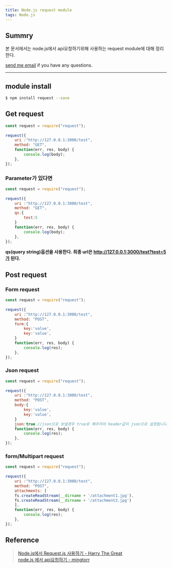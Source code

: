 ```yaml
---
title: Node.js request module
tags: Node.js
---
```


## Summry

본 문서에서는 node.js에서 api요청하기위해 사용하는 request module에 대해 정리한다.  

[send me email](mailto:jewel7492@gmail.com) if you have any questions.

<!--more-->

---

## module install

```bash
$ npm install request --save
```

## Get request

```javascript
const request = require("request");
 
request({
    uri :"http://127.0.0.1:3000/test",
    method: "GET",
    function(err, res, body) { 
        console.log(body);
    },
});
```

### Parameter가 있다면
```javascript
const request = require("request");
 
request({
    uri :"http://127.0.0.1:3000/test",
    method: "GET",
    qs:{
        test:5
    }
    function(err, res, body) { 
        console.log(body);
    },
});
```
**qs(query string)옵션을 사용한다. 최종 url은 http://127.0.0.1:3000/test?test=5가 된다.**  

## Post request

### Form request
```javascript
const request = require("request");
 
request({
    uri :"http://127.0.0.1:3000/test",
    method: "POST",
    form:{
        key:'value',
        key:'value',
    }
    function(err, res, body) { 
        console.log(res);
    },
});
```

### Json request
```javascript
const request = require("request");
 
request({
    uri :"http://127.0.0.1:3000/test",
    method: "POST",
    body:{
        key:'value',
        key:'value',
    }
    json:true //json으로 보낼경우 true로 해주어야 header값이 json으로 설정됩니다.
    function(err, res, body) { 
        console.log(res);
    },
});
```

### form/Multipart request

```javascript
const request = require("request");
 
request({
    uri :"http://127.0.0.1:3000/test",
    method: "POST",
    attachments: [
    fs.createReadStream(__dirname + '/attachment1.jpg'),
    fs.createReadStream(__dirname + '/attachment2.jpg')
    ],
    function(err, res, body) { 
        console.log(res);
    },
});
```

## Reference

> [Node.js에서 Request.js 사용하기 - Harry The Great](https://medium.com/harrythegreat/node-js%EC%97%90%EC%84%9C-request-js-%EC%82%AC%EC%9A%A9%ED%95%98%EA%B8%B0-28744c52f68d)  
> [node.js 에서 api요청하기 - mingtorr](https://velog.io/@mingtorr/node.js-%EC%97%90%EC%84%9C-api%EC%9A%94%EC%B2%AD%ED%95%98%EA%B8%B0)
